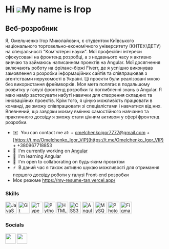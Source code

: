 Hi ![](https://user-images.githubusercontent.com/18350557/176309783-0785949b-9127-417c-8b55-ab5a4333674e.gif)My name is Ігор
============================================================================================================================

Веб-розробник
-------------

Я, Омельченко Ігор Миколайович, є студентом Київського національного торговельно-економічного університету (КНТЕУ/ДЕТУ) на спеціальності "Ком'ютерні науки". Мої професійні інтереси сфокусовані на фронтенд розробці, а з недавнього часу я активно вивчаю та займаюсь написанням проектів на Angular. Мої досягнення включають роботу на фріланс-біржі Fiverr, де я успішно виконував замовлення з розробки інформаційних сайтів та співпрацював з агентствами нерухомості в Україні. Ці проекти були реалізовані мною без використання фреймворків. Моя мета полягає в подальшому розвитку у галузі фронтенд розробки та поглибленні знань в Angular. Я маю намір застосувати набуті навички для створення складних та інноваційних проектів. Крім того, я ціную можливість працювати в команді, де зможу співпрацювати зі спеціалістами і навчатися від них. Впевнений, що завдяки моєму вмінню самостійного навчання та практичного досвіду я зможу стати цінним активом у сфері фронтенд розробки.

* ✉️  You can contact me at:
       + [omelchenkoigor7777@gmail.com](mailto:omelchenkoigor7777@gmail.com)
       + [https://t.me/Omelchenko_Igor_VIP](https://t.me/Omelchenko_Igor_VIP)
       + +380967718853
* 🚀  I'm currently working on [Angular](http://store-3-0.vercel.app/home)
* 🧠  I'm learning Angular
* 🤝  I'm open to collaborating on будь-яким проєктом
* ⚡  В даний час я також активно шукаю можливості для отримання першого досвіду роботи у галузі Front-end розробки
* Моє резюме https://my-resume-tan.vercel.app/

### Skills


<p align="left">
<a href="https://developer.mozilla.org/en-US/docs/Web/JavaScript" target="_blank" rel="noreferrer"><img src="https://raw.githubusercontent.com/danielcranney/readme-generator/main/public/icons/skills/javascript-colored.svg" width="36" height="36" alt="JavaScript" /></a>
<a href="https://git-scm.com/" target="_blank" rel="noreferrer"><img src="https://raw.githubusercontent.com/danielcranney/readme-generator/main/public/icons/skills/git-colored.svg" width="36" height="36" alt="Git" /></a>
<a href="https://www.typescriptlang.org/" target="_blank" rel="noreferrer"><img src="https://raw.githubusercontent.com/danielcranney/readme-generator/main/public/icons/skills/typescript-colored.svg" width="36" height="36" alt="TypeScript" /></a>
<a href="https://www.python.org/" target="_blank" rel="noreferrer"><img src="https://raw.githubusercontent.com/danielcranney/readme-generator/main/public/icons/skills/python-colored.svg" width="36" height="36" alt="Python" /></a>
<a href="https://developer.mozilla.org/en-US/docs/Glossary/HTML5" target="_blank" rel="noreferrer"><img src="https://raw.githubusercontent.com/danielcranney/readme-generator/main/public/icons/skills/html5-colored.svg" width="36" height="36" alt="HTML5" /></a>
<a href="https://www.w3.org/TR/CSS/#css" target="_blank" rel="noreferrer"><img src="https://raw.githubusercontent.com/danielcranney/readme-generator/main/public/icons/skills/css3-colored.svg" width="36" height="36" alt="CSS3" /></a>
<a href="https://angular.io/" target="_blank" rel="noreferrer"><img src="https://raw.githubusercontent.com/danielcranney/readme-generator/main/public/icons/skills/angularjs-colored.svg" width="36" height="36" alt="Angular" /></a>
<a href="https://www.mysql.com/" target="_blank" rel="noreferrer"><img src="https://raw.githubusercontent.com/danielcranney/readme-generator/main/public/icons/skills/mysql-colored.svg" width="36" height="36" alt="MySQL" /></a>
<a href="https://www.adobe.com/uk/products/photoshop.html" target="_blank" rel="noreferrer"><img src="https://raw.githubusercontent.com/danielcranney/readme-generator/main/public/icons/skills/photoshop-colored.svg" width="36" height="36" alt="Photoshop" /></a>
<a href="https://www.figma.com/" target="_blank" rel="noreferrer"><img src="https://raw.githubusercontent.com/danielcranney/readme-generator/main/public/icons/skills/figma-colored.svg" width="36" height="36" alt="Figma" /></a>
</p>


### Socials

<p align="left"> <a href="https://www.github.com/omelchenkoigor8388" target="_blank" rel="noreferrer"><img src="https://raw.githubusercontent.com/danielcranney/readme-generator/main/public/icons/socials/github.svg" width="32" height="32" /></a> <a href="http://www.instagram.com/_igor_omelchenko_/" target="_blank" rel="noreferrer"><img src="https://raw.githubusercontent.com/danielcranney/readme-generator/main/public/icons/socials/instagram.svg" width="32" height="32" /></a></p>
